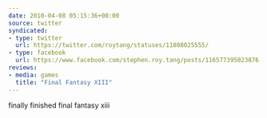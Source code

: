 ```yaml
---
date: 2010-04-08 05:15:36+00:00
source: twitter
syndicated:
- type: twitter
  url: https://twitter.com/roytang/statuses/11808025555/
- type: facebook
  url: https://www.facebook.com/stephen.roy.tang/posts/116577395023876
reviews:
- media: games
  title: "Final Fantasy XIII"  
---
```


finally finished final fantasy xiii
